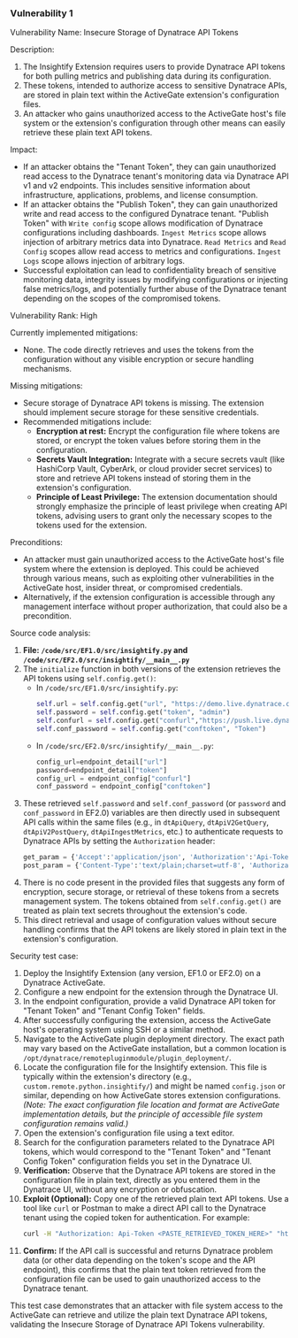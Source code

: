 ### Vulnerability 1

Vulnerability Name: Insecure Storage of Dynatrace API Tokens

Description:
1. The Insightify Extension requires users to provide Dynatrace API tokens for both pulling metrics and publishing data during its configuration.
2. These tokens, intended to authorize access to sensitive Dynatrace APIs, are stored in plain text within the ActiveGate extension's configuration files.
3. An attacker who gains unauthorized access to the ActiveGate host's file system or the extension's configuration through other means can easily retrieve these plain text API tokens.

Impact:
- If an attacker obtains the "Tenant Token", they can gain unauthorized read access to the Dynatrace tenant's monitoring data via Dynatrace API v1 and v2 endpoints. This includes sensitive information about infrastructure, applications, problems, and license consumption.
- If an attacker obtains the "Publish Token", they can gain unauthorized write and read access to the configured Dynatrace tenant. "Publish Token" with `Write config` scope allows modification of Dynatrace configurations including dashboards. `Ingest Metrics` scope allows injection of arbitrary metrics data into Dynatrace. `Read Metrics` and `Read Config` scopes allow read access to metrics and configurations. `Ingest Logs` scope allows injection of arbitrary logs.
- Successful exploitation can lead to confidentiality breach of sensitive monitoring data, integrity issues by modifying configurations or injecting false metrics/logs, and potentially further abuse of the Dynatrace tenant depending on the scopes of the compromised tokens.

Vulnerability Rank: High

Currently implemented mitigations:
- None. The code directly retrieves and uses the tokens from the configuration without any visible encryption or secure handling mechanisms.

Missing mitigations:
- Secure storage of Dynatrace API tokens is missing. The extension should implement secure storage for these sensitive credentials.
- Recommended mitigations include:
    - **Encryption at rest:** Encrypt the configuration file where tokens are stored, or encrypt the token values before storing them in the configuration.
    - **Secrets Vault Integration:** Integrate with a secure secrets vault (like HashiCorp Vault, CyberArk, or cloud provider secret services) to store and retrieve API tokens instead of storing them in the extension's configuration.
    - **Principle of Least Privilege:** The extension documentation should strongly emphasize the principle of least privilege when creating API tokens, advising users to grant only the necessary scopes to the tokens used for the extension.

Preconditions:
- An attacker must gain unauthorized access to the ActiveGate host's file system where the extension is deployed. This could be achieved through various means, such as exploiting other vulnerabilities in the ActiveGate host, insider threat, or compromised credentials.
- Alternatively, if the extension configuration is accessible through any management interface without proper authorization, that could also be a precondition.

Source code analysis:
1. **File: `/code/src/EF1.0/src/insightify.py` and `/code/src/EF2.0/src/insightify/__main__.py`**
2. The `initialize` function in both versions of the extension retrieves the API tokens using `self.config.get()`:
   - In `/code/src/EF1.0/src/insightify.py`:
     ```python
     self.url = self.config.get("url", "https://demo.live.dynatrace.com/api/v1/")
     self.password = self.config.get("token", "admin")
     self.confurl = self.config.get("confurl","https://push.live.dynatrace.com/api/v2/")
     self.conf_password = self.config.get("conftoken", "Token")
     ```
   - In `/code/src/EF2.0/src/insightify/__main__.py`:
     ```python
     config_url=endpoint_detail["url"]
     password=endpoint_detail["token"]
     config_url = endpoint_config["confurl"]
     conf_password = endpoint_config["conftoken"]
     ```
3. These retrieved `self.password` and `self.conf_password` (or `password` and `conf_password` in EF2.0) variables are then directly used in subsequent API calls within the same files (e.g., in `dtApiQuery`, `dtApiV2GetQuery`, `dtApiV2PostQuery`, `dtApiIngestMetrics`, etc.) to authenticate requests to Dynatrace APIs by setting the `Authorization` header:
   ```python
   get_param = {'Accept':'application/json', 'Authorization':'Api-Token {}'.format(self.password)} # Example from dtApiQuery in EF1.0
   post_param = {'Content-Type':'text/plain;charset=utf-8', 'Authorization':'Api-Token {}'.format(conf_password)} # Example from dtApiIngestMetrics in __main__.py (EF2.0)
   ```
4.  There is no code present in the provided files that suggests any form of encryption, secure storage, or retrieval of these tokens from a secrets management system. The tokens obtained from `self.config.get()` are treated as plain text secrets throughout the extension's code.
5. This direct retrieval and usage of configuration values without secure handling confirms that the API tokens are likely stored in plain text in the extension's configuration.

Security test case:
1. Deploy the Insightify Extension (any version, EF1.0 or EF2.0) on a Dynatrace ActiveGate.
2. Configure a new endpoint for the extension through the Dynatrace UI.
3. In the endpoint configuration, provide a valid Dynatrace API token for "Tenant Token" and "Tenant Config Token" fields.
4. After successfully configuring the extension, access the ActiveGate host's operating system using SSH or a similar method.
5. Navigate to the ActiveGate plugin deployment directory. The exact path may vary based on the ActiveGate installation, but a common location is `/opt/dynatrace/remotepluginmodule/plugin_deployment/`.
6. Locate the configuration file for the Insightify extension. This file is typically within the extension's directory (e.g., `custom.remote.python.insightify/`) and might be named `config.json` or similar, depending on how ActiveGate stores extension configurations.  *(Note: The exact configuration file location and format are ActiveGate implementation details, but the principle of accessible file system configuration remains valid.)*
7. Open the extension's configuration file using a text editor.
8. Search for the configuration parameters related to the Dynatrace API tokens, which would correspond to the "Tenant Token" and "Tenant Config Token" configuration fields you set in the Dynatrace UI.
9. **Verification:** Observe that the Dynatrace API tokens are stored in the configuration file in plain text, directly as you entered them in the Dynatrace UI, without any encryption or obfuscation.
10. **Exploit (Optional):** Copy one of the retrieved plain text API tokens. Use a tool like `curl` or Postman to make a direct API call to the Dynatrace tenant using the copied token for authentication. For example:
    ```bash
    curl -H "Authorization: Api-Token <PASTE_RETRIEVED_TOKEN_HERE>" "https://<your-dynatrace-tenant-url>/api/v2/problems"
    ```
11. **Confirm:** If the API call is successful and returns Dynatrace problem data (or other data depending on the token's scope and the API endpoint), this confirms that the plain text token retrieved from the configuration file can be used to gain unauthorized access to the Dynatrace tenant.

This test case demonstrates that an attacker with file system access to the ActiveGate can retrieve and utilize the plain text Dynatrace API tokens, validating the Insecure Storage of Dynatrace API Tokens vulnerability.